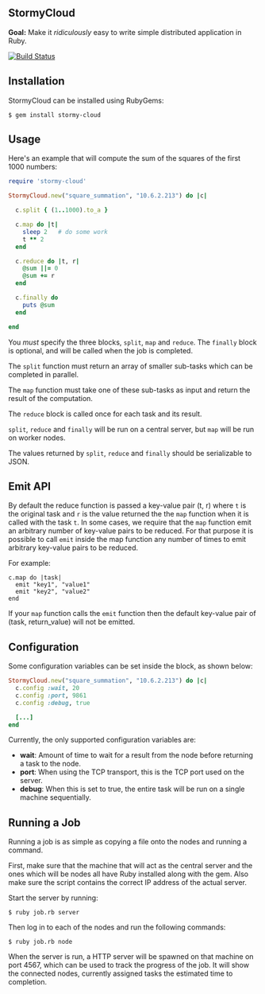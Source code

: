 StormyCloud
-----------

**Goal:** Make it _ridiculously_ easy to write simple distributed application
in Ruby.

[![Build Status](https://secure.travis-ci.org/vikhyat/StormyCloud.png?branch=master)](http://travis-ci.org/vikhyat/StormyCloud)

Installation
------------

StormyCloud can be installed using RubyGems:

    $ gem install stormy-cloud

Usage
-----

Here's an example that will compute the sum of the squares of the first 1000
numbers:

```ruby
require 'stormy-cloud'

StormyCloud.new("square_summation", "10.6.2.213") do |c|

  c.split { (1..1000).to_a }

  c.map do |t|
    sleep 2   # do some work
    t ** 2
  end

  c.reduce do |t, r|
    @sum ||= 0
    @sum += r
  end

  c.finally do
    puts @sum
  end

end
```

You _must_ specify the three blocks, `split`, `map` and `reduce`. The `finally`
block is optional, and will be called when the job is completed.

The `split` function must return an array of smaller sub-tasks which can be
completed in parallel.

The `map` function must take one of these sub-tasks as input and return the
result of the computation.

The `reduce` block is called once for each task and its result.

`split`, `reduce` and `finally` will be run on a central server, but `map` will
be run on worker nodes.

The values returned by `split`, `reduce` and `finally` should be serializable to JSON.

Emit API
--------

By default the reduce function is passed a key-value pair (t, r) where `t` is the
original task and `r` is the value returned the the `map` function when it is
called with the task `t`. In some cases, we require that the `map` function emit
an arbitrary number of key-value pairs to be reduced. For that purpose it is
possible to call `emit` inside the map function any number of times to emit
arbitrary key-value pairs to be reduced.

For example:

    c.map do |task|
      emit "key1", "value1"
      emit "key2", "value2"
    end

If your `map` function calls the `emit` function then the default key-value pair of
(task, return_value) will not be emitted.

Configuration
-------------

Some configuration variables can be set inside the block, as shown below:

```ruby
StormyCloud.new("square_summation", "10.6.2.213") do |c|
  c.config :wait, 20
  c.config :port, 9861
  c.config :debug, true

  [...]
end
```

Currently, the only supported configuration variables are:

  * **wait**: Amount of time to wait for a result from the node before
returning a task to the node.
  * **port**: When using the TCP transport, this is the TCP port used on the
server.
  * **debug**: When this is set to true, the entire task will be run on a
single machine sequentially.

Running a Job
-------------

Running a job is as simple as copying a file onto the nodes and running a
command.

First, make sure that the machine that will act as the central server and the
ones which will be nodes all have Ruby installed along with the gem. Also make
sure the script contains the correct IP address of the actual server.

Start the server by running:

    $ ruby job.rb server

Then log in to each of the nodes and run the following commands:

    $ ruby job.rb node

When the server is run, a HTTP server will be spawned on that machine on port
4567, which can be used to track the progress of the job. It will show the
connected nodes, currently assigned tasks the estimated time to completion.
